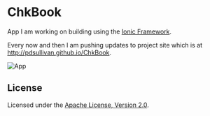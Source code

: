 ChkBook
=======

App I am working on building using the [Ionic Framework](http://ionicframework.com/).

Every now and then I am pushing updates to project site which is at http://pdsullivan.github.io/ChkBook.

![App](https://dl.dropboxusercontent.com/content_link/9WaWkPFXxdvD1VvbVIQ1gWmz7YnCZbEKphh2QGDVwUticmjBbuYEPmzcGMtVO8hL)

## License

Licensed under the [Apache License, Version 2.0](http://www.apache.org/licenses/LICENSE-2.0.html).
